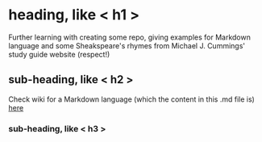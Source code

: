 # heading, like < h1 >
Further learning with creating some repo, giving examples for Markdown language and some Sheakspeare's rhymes from Michael J. Cummings' study guide website (respect!)

## sub-heading, like < h2 >
Check wiki for a Markdown language (which the content in this .md file is) [here](https://en.wikipedia.org/wiki/Markdown)

### sub-heading, like < h3 >